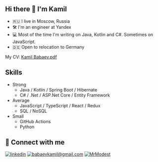 ## Hi there 👋 I'm Kamil
- 🇷🇺 I live in Moscow, Russia
- 🛠 I'm an engineer at Yandex
- 💻 Most of the time I'm writing on Java, Kotlin and C#. Sometimes on JavaScript.
- 🇩🇪 Open to relocation to Germany

My CV: [Kamil Babaev.pdf](https://raw.githubusercontent.com/MrModest/MrModest/master/CV_Kamil_Babaev.pdf)

## Skills

- Strong
  - Java / Kotlin / Spring Boot / Hibernate
  - C# / .Net / ASP.Net Core / Entity Framework
- Average
  - JavaScript / TypeScript / React / Redux
  - SQL / NoSQL
- Small
  - GitHub Actions
  - Python

## 🤝 Connect with me
[![linkedin](https://img.shields.io/badge/linkedin%20-%230077B5.svg?&style=for-the-badge&logo=linkedin&logoColor=white)](https://www.linkedin.com/in/mrmodest/)
[![babaevkamil@gmail.com](https://img.shields.io/badge/babaevkamil%40gmail.com%20-%233594d4.svg?&style=for-the-badge&logo=mail.ru&logoColor=white)](mailto:babaevkamil@gmail.com)
[![MrModest](https://img.shields.io/badge/MrModest%20-%230077B5.svg?&style=for-the-badge&logo=Telegram&logoColor=white)](https://t.me/MrModest)
<!--
**MrModest/MrModest** is a ✨ _special_ ✨ repository because its `README.md` (this file) appears on your GitHub profile.

Here are some ideas to get you started:

- 🔭 I’m currently working on ...
- 🌱 I’m currently learning ...
- 👯 I’m looking to collaborate on ...
- 🤔 I’m looking for help with ...
- 💬 Ask me about ...
- 📫 How to reach me: ...
- 😄 Pronouns: ...
- ⚡ Fun fact: ...
-->
